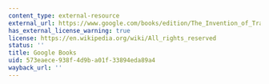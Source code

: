 ```yaml
---
content_type: external-resource
external_url: https://www.google.com/books/edition/The_Invention_of_Tradition/IckLAQAAQBAJ?hl=en&gbpv=1
has_external_license_warning: true
license: https://en.wikipedia.org/wiki/All_rights_reserved
status: ''
title: Google Books
uid: 573eaece-938f-4d9b-a01f-33894eda89a4
wayback_url: ''
---
```

